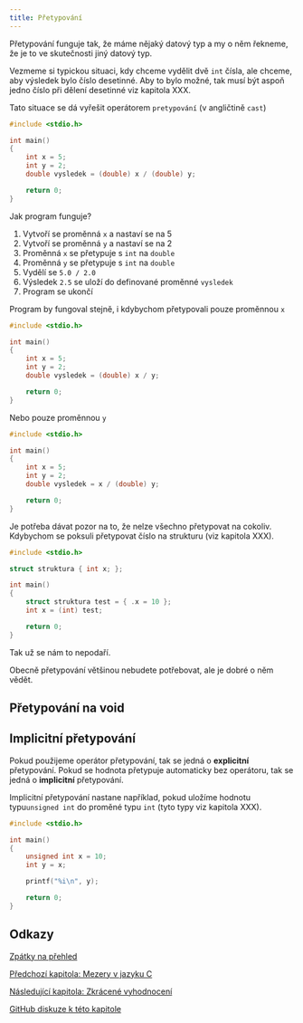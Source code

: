 ```yaml
---
title: Přetypování
---
```


Přetypování funguje tak, že máme nějaký datový typ a my o něm řekneme, že je to ve skutečnosti jiný datový typ.

Vezmeme si typickou situaci, kdy chceme vydělit dvě `int` čísla, ale chceme, aby výsledek bylo číslo desetinné. Aby to bylo možné, tak musí být aspoň jedno číslo při dělení desetinné viz kapitola XXX.

Tato situace se dá vyřešit operátorem `pretypování` (v angličtině `cast`)

```c
#include <stdio.h>

int main()
{
    int x = 5;
    int y = 2;
    double vysledek = (double) x / (double) y;

    return 0;
}
```

Jak program funguje?

1. Vytvoří se proměnná `x` a nastaví se na 5
1. Vytvoří se proměnná `y` a nastaví se na 2
1. Proměnná `x` se přetypuje s `int` na `double`
1. Proměnná `y` se přetypuje s `int` na `double`
1. Vydělí se `5.0 / 2.0`
1. Výsledek `2.5` se uloží do definované proměnné `vysledek`
1. Program se ukončí

Program by fungoval stejně, i kdybychom přetypovali pouze proměnnou `x`

```c
#include <stdio.h>

int main()
{
    int x = 5;
    int y = 2;
    double vysledek = (double) x / y;

    return 0;
}
```

Nebo pouze proměnnou `y`

```c
#include <stdio.h>

int main()
{
    int x = 5;
    int y = 2;
    double vysledek = x / (double) y;

    return 0;
}
```

Je potřeba dávat pozor na to, že nelze všechno přetypovat na cokoliv. Kdybychom se poksuli přetypovat číslo na strukturu (viz kapitola XXX).


```c
#include <stdio.h>

struct struktura { int x; };

int main()
{
    struct struktura test = { .x = 10 };
    int x = (int) test;

    return 0;
}
```

Tak už se nám to nepodaří.

Obecně přetypování většinou nebudete potřebovat, ale je dobré o něm vědět.

## Přetypování na void


## Implicitní přetypování
Pokud použijeme operátor přetypování, tak se jedná o **explicitní** přetypování. Pokud se hodnota přetypuje automaticky bez operátoru, tak se jedná o **implicitní** přetypování.

Implicitní přetypování nastane například, pokud uložíme hodnotu typu`unsigned int` do proměné typu `int` (tyto typy viz kapitola XXX).


```c
#include <stdio.h>

int main()
{
    unsigned int x = 10;
    int y = x;

    printf("%i\n", y);

    return 0;
}
```

## Odkazy
[Zpátky na přehled](./index.md)

[Předchozí kapitola: Mezery v jazyku C](./volitelne-mezery.md)

[Následující kapitola: Zkrácené vyhodnocení](./volitelne-zkracene-vyhodnoceni.md)

[GitHub diskuze k této kapitole](https://github.com/tomasbruckner/c_lectures/discussions/41)

